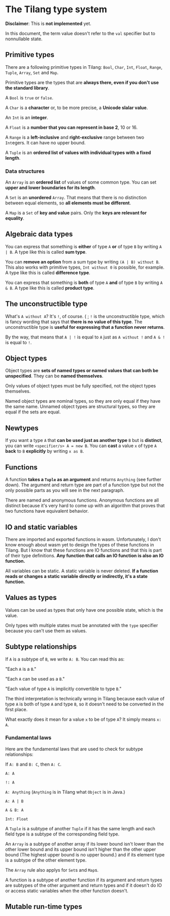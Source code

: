 # The Tilang type system

**Disclaimer**: This is **not implemented** yet.

In this document, the term value doesn't refer to the `val` specifier but to nonnullable state.

## Primitive types

There are a following primitive types in Tilang: `Bool`, `Char`, `Int`, `Float`, `Range`, `Tuple`, `Array`, `Set` and `Map`.

Primitive types are the types that are **always there, even if you don't use the standard library**.

A `Bool` is `true` or `false`.

A `Char` is a **character** or, to be more precise, a **Unicode slalar value**.

An `Int` is an **integer**.

A `Float` is a **number that you can represent in base 2**, 10 or 16.

A `Range` is a **left-inclusive** and **right-exclusive** range between two `Int`egers. It can have no upper bound.

A `Tuple` is an **ordered list of values with individual types with a fixed length**.

### Data structures

An `Array` is an **ordered list** of values of some common type. You can set **upper and lower boundaries for its length**.

A `Set` is an **unordered** `Array`. That means that there is no distinction between equal elements, so **all elements must be different**.

A `Map` is a `Set` of **key and value** pairs. Only the **keys are relevant for equality**.

## Algebraic data types

You can express that something is **either** of type `A` **or** of type `B` by writing `A | B`. A type like this is called **sum type**.

You can **remove an option** from a sum type by writing `(A | B) without B`. This also works with primitive types, `Int without 0` is possible, for example. A type like this is called **difference type**.

You can express that something is **both** of type `A` **and** of type `B` by writing `A & B`. A type like this is called **product type**.

## The unconstructible type

What's `A without A`? It's `!`, of course. ( ; `!` is the unconstructible type, which is fancy wording that says that **there is no value of this type**. The unconstructible type is **useful for expressing that a function never returns**.

By the way, that means that `A | !` is equal to `A` just as `A without !` and `A & !` is equal to `!`.

## Object types

Object types are **sets of named types or named values that can both be unspecified**. They can be **named themselves**.

Only values of object types must be fully specified, not the object types themselves.

Named object types are nominal types, so they are only equal if they have the same name.
Unnamed object types are structural types, so they are equal if the sets are equal.

## Newtypes

If you want a type `A` that **can be used just as another type** `B` but is **distinct**, you can write `<specifier/s> A = new B`.
You can **cast** a value `x` of type `A` **back** to `B` **explicitly** by writing `x as B`.

## Functions

A function **takes a `Tuple` as an argument** and returns `Anything` (see further down). The argument and return type are part of a function type but not the only possible parts as you will see in the next paragraph.

There are named and anonymous functions. Anonymous functions are all distinct because it's very hard to come up with an algorithm that proves that two functions have equivalent behavior.

## IO and static variables

There are imported and exported functions in wasm. Unfortunately, I don't know enough about wasm yet to design the types of these functions in Tilang. But I know that these functions are IO functions and that this is part of their type definitions. **Any function that calls an IO function is also an IO function.**

All variables can be static. A static variable is never deleted. **If a function reads or changes a static variable directly or indirectly, it's a state function.**

## Values as types

Values can be used as types that only have one possible state, which is the value.

Only types with multiple states must be annotated with the `type` specifier because you can't use them as values.

## Subtype relationships

If `A` is a subtype of `B`, we write `A: B`. You can read this as:

"Each `A` is a `B`."

"Each `A` can be used as a `B`."

"Each value of type `A` is implicitly convertible to type `B`."

The third interpretation is technically wrong in Tilang because each value of type `A` is both of type `A` and type `B`, so it doesn't need to be converted in the first place.

What exactly does it mean for a value `x` to be of type `A`? It simply means `x: A`.

### Fundamental laws

Here are the fundamental laws that are used to check for subtype relationships:

If `A: B` and `B: C`, then `A: C`.

`A: A`

`!: A`

`A: Anything` (`Anything` is in Tilang what `Object` is in Java.)

`A: A | B`

`A & B: A`

`Int: Float`

A `Tuple` is a subtype of another `Tuple` if it has the same length and each field type is a subtype of the corresponding field type.

An `Array` is a subtype of another array if its lower bound isn't lower than the other lower bound and its upper bound isn't higher than the other upper bound (The highest upper bound is no upper bound.) and if its element type is a subtype of the other element type.

The `Array` rule also applys for `Set`s and `Map`s.

A function is a subtype of another function if its argument and return types are subtypes of the other argument and return types and if it doesn't do IO or access static variables when the other function doesn't.

## Mutable run-time types
